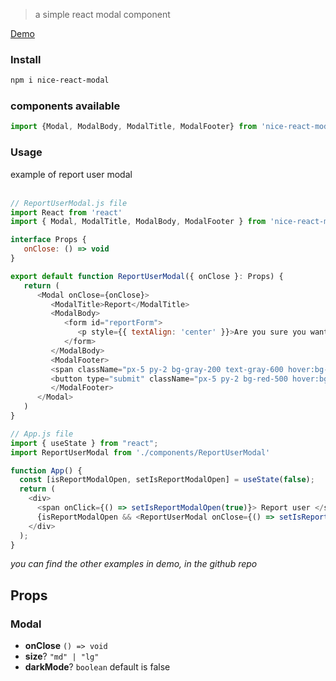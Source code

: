 > a simple react modal component

[Demo](https://nice-react-modal.vercel.app)

### Install
```bash
npm i nice-react-modal
```

### components available
```js
import {Modal, ModalBody, ModalTitle, ModalFooter} from 'nice-react-modal';
```

### Usage

example of report user modal  
</br>

```js
// ReportUserModal.js file
import React from 'react'
import { Modal, ModalTitle, ModalBody, ModalFooter } from 'nice-react-modal'

interface Props {
   onClose: () => void
}

export default function ReportUserModal({ onClose }: Props) {
   return (
      <Modal onClose={onClose}>
         <ModalTitle>Report</ModalTitle>
         <ModalBody>
            <form id="reportForm">
               <p style={{ textAlign: 'center' }}>Are you sure you want to report this user ?</p>
            </form>
         </ModalBody>
         <ModalFooter>
         <span className="px-5 py-2 bg-gray-200 text-gray-600 hover:bg-gray-300 transition rounded-full cursor-pointer" onClick={onClose}> Cancel </span>
         <button type="submit" className="px-5 py-2 bg-red-500 hover:bg-red-600 transition text-white rounded-full" form="reportForm"> Yes, report </button>
         </ModalFooter>
      </Modal>
   )
}

// App.js file
import { useState } from "react";
import ReportUserModal from './components/ReportUserModal'

function App() {
  const [isReportModalOpen, setIsReportModalOpen] = useState(false);
  return (
    <div>
      <span onClick={() => setIsReportModalOpen(true)}> Report user </span>
      {isReportModalOpen && <ReportUserModal onClose={() => setIsReportModalOpen(false)} />}
    </div>
  );
}
```

*you can find the other examples in demo, in the github repo*

## Props
  ### Modal
  - **onClose** `() => void`
  - **size**? `"md" | "lg"`
  - **darkMode**? `boolean` default is false

